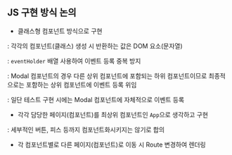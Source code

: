 ## JS 구현 방식 논의

- 클래스형 컴포넌트 방식으로 구현

: 각각의 컴포넌트(클래스) 생성 시 반환하는 값은 DOM 요소(문자열)

: `eventHolder` 배열 사용하여 이벤트 등록 중복 방지

: Modal 컴포넌트의 경우 다른 상위 컴포넌트에 포함되는 하위 컴포넌트이므로 최종적으로는 포함하는 상위 컴포넌트에 이벤트 등록 위임

: 일단 테스트 구현 시에는 Modal 컴포넌트에 자체적으로 이벤트 등록

- 각각 담당한 페이지(컴포넌트)를 최상위 컴포넌트인 `App`으로 생각하고 구현

: 세부적인 버튼, 피스 등까지 컴포넌트화시키지는 않기로 합의

- 각 컴포넌트별로 다른 페이지(컴포넌트)로 이동 시 Route 변경하여 렌더링
